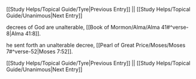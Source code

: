 [[Study Helps/Topical Guide/Tyre|Previous Entry]]  ||  [[Study Helps/Topical Guide/Unanimous|Next Entry]]

 decrees of God are unalterable, [[Book of Mormon/Alma/Alma 41#^verse-8|Alma 41:8]].

 he sent forth an unalterable decree, [[Pearl of Great Price/Moses/Moses 7#^verse-52|Moses 7:52]].

[[Study Helps/Topical Guide/Tyre|Previous Entry]]  ||  [[Study Helps/Topical Guide/Unanimous|Next Entry]]
